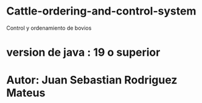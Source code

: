 # Cattle-ordering-and-control-system
Control y ordenamiento de bovios
# version  de java : 19 o superior
# Autor: Juan Sebastian Rodriguez Mateus  
